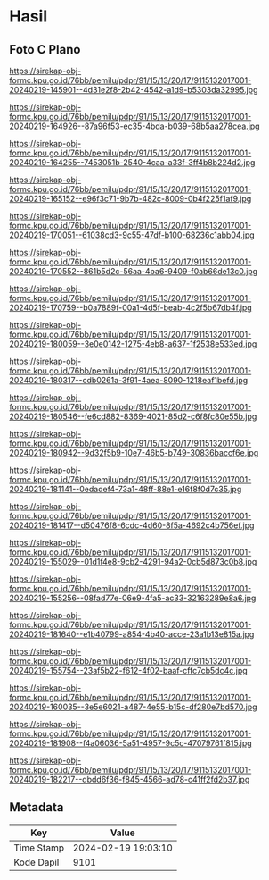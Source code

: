 # Hasil

## Foto C Plano

https://sirekap-obj-formc.kpu.go.id/76bb/pemilu/pdpr/91/15/13/20/17/9115132017001-20240219-145901--4d31e2f8-2b42-4542-a1d9-b5303da32995.jpg

https://sirekap-obj-formc.kpu.go.id/76bb/pemilu/pdpr/91/15/13/20/17/9115132017001-20240219-164926--87a96f53-ec35-4bda-b039-68b5aa278cea.jpg

https://sirekap-obj-formc.kpu.go.id/76bb/pemilu/pdpr/91/15/13/20/17/9115132017001-20240219-164255--7453051b-2540-4caa-a33f-3ff4b8b224d2.jpg

https://sirekap-obj-formc.kpu.go.id/76bb/pemilu/pdpr/91/15/13/20/17/9115132017001-20240219-165152--e96f3c71-9b7b-482c-8009-0b4f225f1af9.jpg

https://sirekap-obj-formc.kpu.go.id/76bb/pemilu/pdpr/91/15/13/20/17/9115132017001-20240219-170051--61038cd3-9c55-47df-b100-68236c1abb04.jpg

https://sirekap-obj-formc.kpu.go.id/76bb/pemilu/pdpr/91/15/13/20/17/9115132017001-20240219-170552--861b5d2c-56aa-4ba6-9409-f0ab66de13c0.jpg

https://sirekap-obj-formc.kpu.go.id/76bb/pemilu/pdpr/91/15/13/20/17/9115132017001-20240219-170759--b0a7889f-00a1-4d5f-beab-4c2f5b67db4f.jpg

https://sirekap-obj-formc.kpu.go.id/76bb/pemilu/pdpr/91/15/13/20/17/9115132017001-20240219-180059--3e0e0142-1275-4eb8-a637-1f2538e533ed.jpg

https://sirekap-obj-formc.kpu.go.id/76bb/pemilu/pdpr/91/15/13/20/17/9115132017001-20240219-180317--cdb0261a-3f91-4aea-8090-1218eaf1befd.jpg

https://sirekap-obj-formc.kpu.go.id/76bb/pemilu/pdpr/91/15/13/20/17/9115132017001-20240219-180546--fe6cd882-8369-4021-85d2-c6f8fc80e55b.jpg

https://sirekap-obj-formc.kpu.go.id/76bb/pemilu/pdpr/91/15/13/20/17/9115132017001-20240219-180942--9d32f5b9-10e7-46b5-b749-30836baccf6e.jpg

https://sirekap-obj-formc.kpu.go.id/76bb/pemilu/pdpr/91/15/13/20/17/9115132017001-20240219-181141--0edadef4-73a1-48ff-88e1-e16f8f0d7c35.jpg

https://sirekap-obj-formc.kpu.go.id/76bb/pemilu/pdpr/91/15/13/20/17/9115132017001-20240219-181417--d50476f8-6cdc-4d60-8f5a-4692c4b756ef.jpg

https://sirekap-obj-formc.kpu.go.id/76bb/pemilu/pdpr/91/15/13/20/17/9115132017001-20240219-155029--01d1f4e8-9cb2-4291-94a2-0cb5d873c0b8.jpg

https://sirekap-obj-formc.kpu.go.id/76bb/pemilu/pdpr/91/15/13/20/17/9115132017001-20240219-155256--08fad77e-06e9-4fa5-ac33-32163289e8a6.jpg

https://sirekap-obj-formc.kpu.go.id/76bb/pemilu/pdpr/91/15/13/20/17/9115132017001-20240219-181640--e1b40799-a854-4b40-acce-23a1b13e815a.jpg

https://sirekap-obj-formc.kpu.go.id/76bb/pemilu/pdpr/91/15/13/20/17/9115132017001-20240219-155754--23af5b22-f612-4f02-baaf-cffc7cb5dc4c.jpg

https://sirekap-obj-formc.kpu.go.id/76bb/pemilu/pdpr/91/15/13/20/17/9115132017001-20240219-160035--3e5e6021-a487-4e55-b15c-df280e7bd570.jpg

https://sirekap-obj-formc.kpu.go.id/76bb/pemilu/pdpr/91/15/13/20/17/9115132017001-20240219-181908--f4a06036-5a51-4957-9c5c-47079761f815.jpg

https://sirekap-obj-formc.kpu.go.id/76bb/pemilu/pdpr/91/15/13/20/17/9115132017001-20240219-182217--dbdd6f36-f845-4566-ad78-c41ff2fd2b37.jpg


## Metadata

| Key        | Value               |
| ---------- | ------------------- |
| Time Stamp | 2024-02-19 19:03:10 |
| Kode Dapil | 9101                |



